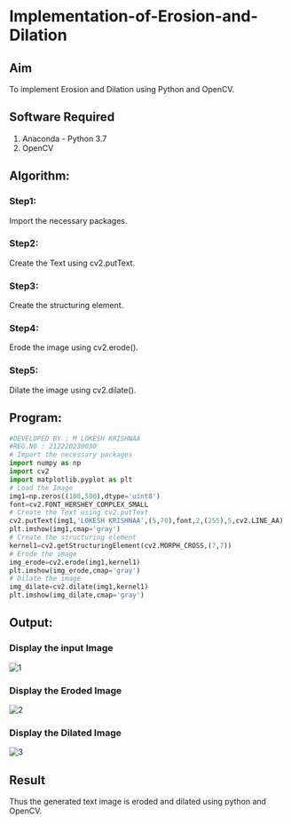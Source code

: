 # Implementation-of-Erosion-and-Dilation
## Aim
To implement Erosion and Dilation using Python and OpenCV.
## Software Required
1. Anaconda - Python 3.7
2. OpenCV
## Algorithm:
### Step1:
Import the necessary packages.
### Step2:
Create the Text using cv2.putText.
### Step3:
Create the structuring element.
### Step4:
Erode the image using cv2.erode().
### Step5:
Dilate the image using cv2.dilate().

## Program:
```python
#DEVELOPED BY : M LOKESH KRISHNAA 
#REG.NO : 212220230030
# Import the necessary packages
import numpy as np
import cv2
import matplotlib.pyplot as plt
# Load the Image
img1=np.zeros((100,500),dtype='uint8')
font=cv2.FONT_HERSHEY_COMPLEX_SMALL
# Create the Text using cv2.putText
cv2.putText(img1,'LOKESH KRISHNAA',(5,70),font,2,(255),5,cv2.LINE_AA)
plt.imshow(img1,cmap='gray')
# Create the structuring element
kernel1=cv2.getStructuringElement(cv2.MORPH_CROSS,(7,7))
# Erode the image
img_erode=cv2.erode(img1,kernel1)
plt.imshow(img_erode,cmap='gray')
# Dilate the image
img_dilate=cv2.dilate(img1,kernel1)
plt.imshow(img_dilate,cmap='gray')
```
## Output:
### Display the input Image
![1](https://user-images.githubusercontent.com/75234646/169662542-c781197d-0cea-442f-bbfe-173fa70289e6.PNG)
### Display the Eroded Image
![2](https://user-images.githubusercontent.com/75234646/169662545-04dc265d-ac29-4e76-8329-432efd50944e.PNG)
### Display the Dilated Image
![3](https://user-images.githubusercontent.com/75234646/169662552-8e8fda7b-52d0-4b6f-a044-3e0c2d6369f1.PNG)

## Result
Thus the generated text image is eroded and dilated using python and OpenCV.
